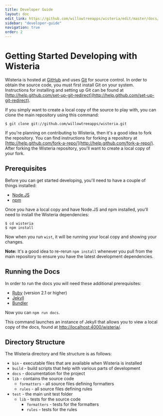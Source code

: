 ```yaml
---
title: Developer Guide
layout: doc
edit_link: https://github.com/willowtreeapps/wisteria/edit/master/docs/developer-guide/getting-started.md
sidebar: "developer-guide"
navigation: true
order: 2
---
```


# Getting Started Developing with Wisteria

Wisteria is hosted at [GitHub](https://github.com/willowtreeapps/wisteria) and uses [Git](http://git-scm.com/) for source control. In order to obtain the source code, you must first install Git on your system. Instructions for installing and setting up Git can be found at [http://help.github.com/set-up-git-redirect](http://help.github.com/set-up-git-redirect).

If you simply want to create a local copy of the source to play with, you can clone the main repository using this command:

```
$ git clone git://github.com/willowtreeapps/wisteria.git
```

If you're planning on contributing to Wisteria, then it's a good idea to fork the repository. You can find instructions for forking a repository at [http://help.github.com/fork-a-repo/](http://help.github.com/fork-a-repo/). After forking the Wisteria repository, you'll want to create a local copy of your fork.

## Prerequisites

Before you can get started developing, you'll need to have a couple of things installed:

* [Node.JS](http://nodejs.org)
* [npm](http://npmjs.org)

Once you have a local copy and have Node.JS and npm installed, you'll need to install the Wisteria dependencies:

```
$ cd wisteria
$ npm install
```

Now when you run `wist`, it will be running your local copy and showing your changes.

**Note:** It's a good idea to re-rerun `npm install` whenever you pull from the main repository to ensure you have the latest development dependencies.

## Running the Docs

In order to run the docs you will need these additional prerequisites:

* [Ruby](https://www.ruby-lang.org/en/documentation/installation/) (version 2.1 or higher)
* [Jekyll](https://jekyllrb.com/docs/installation/)
* [Bundler](http://bundler.io/)

Now you can `npm run docs`.

This command launches an instance of Jekyll that allows you to view a local copy of the docs, found at [http://localhost:4000/wisteria/](http://localhost:4000/wisteria/).

## Directory Structure

The Wisteria directory and file structure is as follows:

* `bin` - executable files that are available when Wisteria is installed
* `build` - build scripts that help with various parts of development
* `docs` - documentation for the project
* `lib` - contains the source code
    * `formatters` - all source files defining formatters
    * `rules` - all source files defining rules
* `test` - the main unit test folder
    * `lib` - tests for the source code
        * `formatters` - tests for the formatters
        * `rules` - tests for the rules